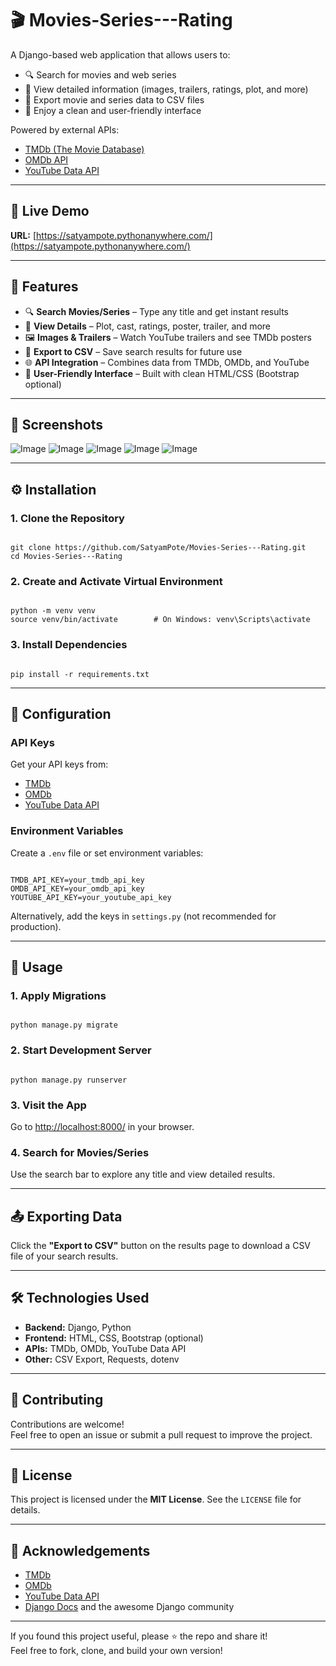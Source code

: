 # 🎬 Movies-Series---Rating

A Django-based web application that allows users to:

- 🔍 Search for movies and web series  
- 📃 View detailed information (images, trailers, ratings, plot, and more)  
- 📄 Export movie and series data to CSV files  
- 🎨 Enjoy a clean and user-friendly interface  

Powered by external APIs:

- [TMDb (The Movie Database)](https://www.themoviedb.org/)  
- [OMDb API](http://www.omdbapi.com/)  
- [YouTube Data API](https://developers.google.com/youtube/v3)

---

## 🔗 Live Demo

**URL:** [https://satyampote.pythonanywhere.com/](https://satyampote.pythonanywhere.com/)

---

## 🧩 Features

- 🔍 **Search Movies/Series** – Type any title and get instant results  
- 📃 **View Details** – Plot, cast, ratings, poster, trailer, and more  
- 🖼️ **Images & Trailers** – Watch YouTube trailers and see TMDb posters  
- 📄 **Export to CSV** – Save search results for future use  
- 🌐 **API Integration** – Combines data from TMDb, OMDb, and YouTube  
- 🎨 **User-Friendly Interface** – Built with clean HTML/CSS (Bootstrap optional)

---

## 📸 Screenshots

![Image](https://github.com/user-attachments/assets/c12f4a96-72c8-462c-8375-2114c838845a)
![Image](https://github.com/user-attachments/assets/4dec2172-eb35-47db-90fd-f419d9abb8ee)
![Image](https://github.com/user-attachments/assets/2ab9eea2-0b31-422c-85af-72c4c4ccab57)
![Image](https://github.com/user-attachments/assets/2638d7c0-304d-4fa6-93bd-f7f2d0fe4a80)
![Image](https://github.com/user-attachments/assets/b119a07e-f6d0-4982-b929-3c565f7900d2)

---

## ⚙️ Installation

### 1. Clone the Repository

<pre><code class="language-bash">
git clone https://github.com/SatyamPote/Movies-Series---Rating.git
cd Movies-Series---Rating
</code></pre>

### 2. Create and Activate Virtual Environment

<pre><code class="language-bash">
python -m venv venv
source venv/bin/activate        # On Windows: venv\Scripts\activate
</code></pre>

### 3. Install Dependencies

<pre><code class="language-bash">
pip install -r requirements.txt
</code></pre>

---

## 🔐 Configuration

### API Keys

Get your API keys from:

- [TMDb](https://www.themoviedb.org/)  
- [OMDb](http://www.omdbapi.com/)  
- [YouTube Data API](https://console.cloud.google.com/)

### Environment Variables

Create a `.env` file or set environment variables:

<pre><code class="language-env">
TMDB_API_KEY=your_tmdb_api_key
OMDB_API_KEY=your_omdb_api_key
YOUTUBE_API_KEY=your_youtube_api_key
</code></pre>

Alternatively, add the keys in `settings.py` (not recommended for production).

---

## 🚀 Usage

### 1. Apply Migrations

<pre><code class="language-bash">
python manage.py migrate
</code></pre>

### 2. Start Development Server

<pre><code class="language-bash">
python manage.py runserver
</code></pre>

### 3. Visit the App

Go to [http://localhost:8000/](http://localhost:8000/) in your browser.

### 4. Search for Movies/Series

Use the search bar to explore any title and view detailed results.

---

## 📤 Exporting Data

Click the **"Export to CSV"** button on the results page to download a CSV file of your search results.

---

## 🛠️ Technologies Used

- **Backend:** Django, Python  
- **Frontend:** HTML, CSS, Bootstrap (optional)  
- **APIs:** TMDb, OMDb, YouTube Data API  
- **Other:** CSV Export, Requests, dotenv

---

## 🤝 Contributing

Contributions are welcome!  
Feel free to open an issue or submit a pull request to improve the project.

---

## 📄 License

This project is licensed under the **MIT License**. See the `LICENSE` file for details.

---

## 🙏 Acknowledgements

- [TMDb](https://www.themoviedb.org/)  
- [OMDb](http://www.omdbapi.com/)  
- [YouTube Data API](https://developers.google.com/youtube)  
- [Django Docs](https://docs.djangoproject.com/) and the awesome Django community

---

If you found this project useful, please ⭐️ the repo and share it!  
Feel free to fork, clone, and build your own version!
